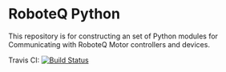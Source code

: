 # RoboteQ Python
This repository is for constructing an set of Python modules for Communicating with RoboteQ Motor controllers and devices.

Travis CI:
[![Build Status](https://travis-ci.com/gsisko/RoboteqPython.svg?branch=master)](https://travis-ci.com/gsisko/RoboteqPython)
